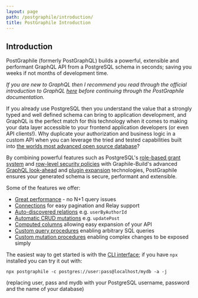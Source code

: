 ```yaml
---
layout: page
path: /postgraphile/introduction/
title: PostGraphile Introduction
---
```


## Introduction

<p class='lead'>
PostGraphile (formerly PostGraphQL) builds a powerful, extensible and
performant GraphQL API from a PostgreSQL schema in seconds; saving you
weeks if not months of development time.
</p>

_If you are new to GraphQL then I recommend you read through the official
introduction to GraphQL [here](https://graphql.org/learn/) before continuing
through the PostGraphile documentation._

If you already use PostgreSQL then you understand the value that a strongly
typed and well defined schema can bring to application development, and GraphQL
is the perfect match for this technology when it comes to making your data
layer accessible to your frontend application developers (or even API
clients!). Why duplicate your authorization and business logic in a custom API
when you can leverage the tried and tested capabilities built into [the worlds
most advanced open source database](https://www.postgresql.org/)?

By combining powerful features such as PostgreSQL's [role-based grant
system](https://www.postgresql.org/docs/9.6/static/user-manag.html) and
[row-level security
policies](https://www.postgresql.org/docs/9.6/static/ddl-rowsecurity.html) with
Graphile-Build's advanced [GraphQL look-ahead](/graphile-build/look-ahead/) and
[plugin expansion](/graphile-build/plugins/) technologies, PostGraphile ensures
your generated schema is secure, performant and extensible.

Some of the features we offer:

* [Great performance](/postgraphile/performance/) - no N+1 query issues
* [Connections](/postgraphile/connections/) for easy pagination and Relay support
* [Auto-discovered relations](/postgraphile/relations/) e.g. `userByAuthorId`
* [Automatic CRUD mutations](/postgraphile/crud-mutations/) e.g. `updatePost`
* [Computed columns](/postgraphile/computed-columns/) allowing easy expansion of your API
* [Custom query procedures](/postgraphile/custom-queries/) enabling arbitrary SQL queries
* [Custom mutation procedures](/postgraphile/custom-mutations/) enabling complex changes to be exposed simply

The easiest way to get started is with the [CLI
interface](/postgraphile/usage-cli/); if you have `npx` installed you can try
it out with:

```
npx postgraphile -c postgres://user:pass@localhost/mydb -a -j
```

(replacing user, pass and mydb with your PostgreSQL username, password and the name of your database)

